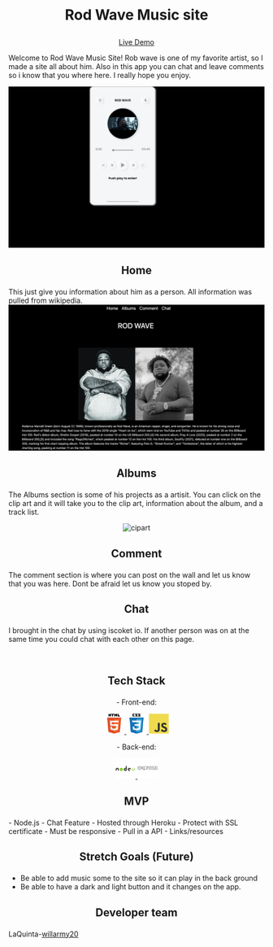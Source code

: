 # <p align="center"> Rod Wave Music site</p>
<p align="center"><a href="https://blooming-journey-57634.herokuapp.com/">Live Demo</a></p>

Welcome to Rod Wave Music Site! Rob wave is one of my favorite artist, so I made a site all about him. Also in this app you can chat and leave comments so i know that you where here. I really hope you enjoy. 
<p align ="center" >
<img width="750" alt="" src="/public/images/landingpage/ipod.png">
</p>


## <p align="center"> Home</p>
This just give you information about him as a person. All information was pulled from wikipedia.
<img width="1000" alt="about us" src="/public/images/rodwave/intro.png">


## <p align="center"> Albums</p>
The Albums section is some of his projects as a artisit. You can click on the clip art and it will take you to the clip art, information about the album, and a track list. 
  
<p align="center">
  <img width="750" alt="cipart" src="/public/images/rodwave/clipart.png">
</p>

## <p align="center"> Comment</p>
The comment section is where you can post on the wall and let us know that you was here. Dont be afraid let us know you stoped by.



## <p align="center"> Chat</p>
<p> I brought in the chat by using iscoket io. If another person was on at the same time you could chat with each other on this page. </p></br>



## <p align="center"> Tech Stack </p>

<p align="center">- Front-end:</p> <p align="center"> <a href="https://www.w3.org/html/" target="_blank"> <img src="https://raw.githubusercontent.com/devicons/devicon/master/icons/html5/html5-original-wordmark.svg" alt="html5" width="40" height="40"/> </a>  <a href="https://www.w3schools.com/css/" target="_blank"> <img src="https://raw.githubusercontent.com/devicons/devicon/master/icons/css3/css3-original-wordmark.svg" alt="css3" width="40" height="40"/> </a><a href="https://developer.mozilla.org/en-US/docs/Web/JavaScript" target="_blank"> <img src="https://raw.githubusercontent.com/devicons/devicon/master/icons/javascript/javascript-original.svg" alt="javascript" width="40" height="40"/> </a> <p>
<p align="center">- Back-end:</p> <p align="center"> <a href="https://nodejs.org" target="_blank"> <img src="https://raw.githubusercontent.com/devicons/devicon/master/icons/nodejs/nodejs-original-wordmark.svg" alt="nodejs" width="40" height="40"/> </a> <a href="https://expressjs.com" target="_blank"> <img src="https://raw.githubusercontent.com/devicons/devicon/master/icons/express/express-original-wordmark.svg" alt="express" width="40" height="40"/> </a>  <p>



## <p align="center"> MVP</p>
<p aling="center">
-  Node.js
-  Chat Feature
- Hosted through Heroku
- Protect with SSL certificate
- Must be responsive
- Pull in a API
- Links/resources
</p>

## <p align="center"> Stretch Goals (Future)</p>
- Be able to add music some to the site so it can play in the back ground
- Be able to have a dark and light button and it changes on the app. 


## <p align="center"> Developer team</p>

LaQuinta-[willarmy20](https://github.com/willarmy20)



